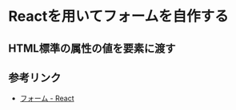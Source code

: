 # Reactを用いてフォームを自作する

## HTML標準の属性の値を要素に渡す

## 参考リンク

- [フォーム - React](https://ja.reactjs.org/docs/forms.html)
